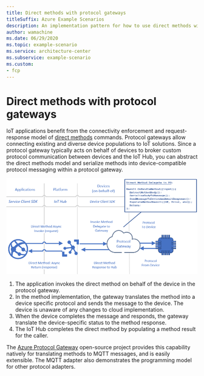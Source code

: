 ```yaml
---
title: Direct methods with protocol gateways
titleSuffix: Azure Example Scenarios
description: An implementation pattern for how to use direct methods with existing protocols using a protocol gateway.
author: wamachine
ms.date: 06/29/2020
ms.topic: example-scenario
ms.service: architecture-center
ms.subservice: example-scenario
ms.custom:
- fcp
---
```

# Direct methods with protocol gateways

IoT applications benefit from the connectivity enforcement and request-response model of [direct methods](https://docs.microsoft.com/azure/iot-hub/iot-hub-devguide-direct-methods) commands. Protocol gateways allow connecting existing and diverse device populations to IoT solutions. Since a protocol gateway typically acts on behalf of devices to broker custom protocol communication between devices and the IoT Hub, you can abstract the direct methods model and serialize methods into device-compatible protocol messaging within a protocol gateway.

![A diagram illustrating the sequence of direct methods calls to use a protocol gateway to broker custom protocol communication from a device to the Azure IoT platform.](media/protocol-gateways.png)

1. The application invokes the direct method on behalf of the device in the protocol gateway.
2. In the method implementation, the gateway translates the method into a device specific protocol and sends the message to the device. The device is unaware of any changes to cloud implementation.
3. When the device completes the message and responds, the gateway translate the device-specific status to the method response.
4. The IoT Hub completes the direct method by populating a method result for the caller.

The [Azure Protocol Gateway](https://docs.microsoft.com/azure/iot-hub/iot-hub-protocol-gateway) open-source project provides this capability natively for translating methods to MQTT messages, and is easily extensible. The MQTT adapter also demonstrates the programming model for other protocol adapters.

